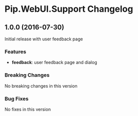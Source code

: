 # Pip.WebUI.Support Changelog

## <a name="1.0.0"></a> 1.0.0 (2016-07-30)

Initial release with user feedback page

### Features
* **feedback**: user feedback page and dialog

### Breaking Changes
No breaking changes in this version

### Bug Fixes
No fixes in this version 
